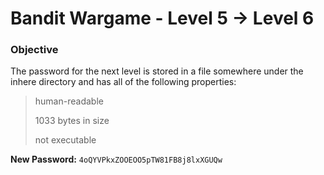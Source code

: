 # Bandit Wargame - Level 5 -> Level 6

### Objective  
The password for the next level is stored in a file somewhere under the inhere directory and has all of the following properties:
> human-readable
> 
> 1033 bytes in size
> 
> not executable

**New Password:** `4oQYVPkxZOOEOO5pTW81FB8j8lxXGUQw`
